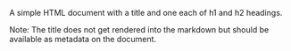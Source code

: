 A simple HTML document with a title and one each of h1 and h2 headings.

Note: The title does not get rendered into the markdown but should be available as metadata on the document.
